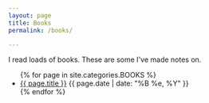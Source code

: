 ```yaml
---
layout: page
title: Books
permalink: /books/

---
```

I read loads of books. These are some I've made notes on.



<ul>
  {% for page in site.categories.BOOKS %}
    <li>
      <a href="{{ page.url }}">{{ page.title }}</a> {{ page.date | date: "%B %e, %Y" }}
    </li>
  {% endfor %}
</ul>
